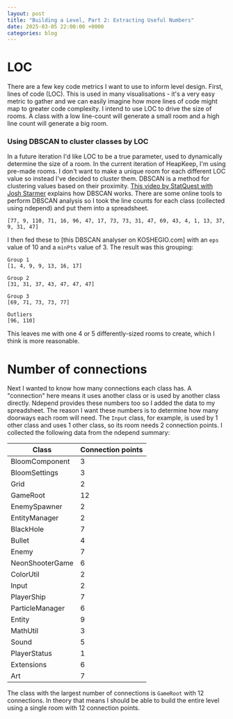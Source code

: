 ```yaml
---
layout: post
title: "Building a Level, Part 2: Extracting Useful Numbers"
date: 2025-03-05 22:00:00 +0000
categories: blog
---
```


# LOC
There are a few key code metrics I want to use to inform level design. First, lines of code (LOC). This is used in many visualisations - it's a very easy metric to gather and we can easily imagine how more lines of code might map to greater code complexity. I intend to use LOC to drive the size of rooms. A class with a low line-count will generate a small room and a high line count will generate a big room.

### Using DBSCAN to cluster classes by LOC
In a future iteration I'd like LOC to be a true parameter, used to dynamically determine the size of a room. In the current iteration of HeapKeep, I'm using pre-made rooms. I don't want to make a unique room for each different LOC value so instead I've decided to cluster them. DBSCAN is a method for clustering values based on their proximity. [This video by StatQuest with Josh Starmer](https://www.youtube.com/watch?v=RDZUdRSDOok) explains how DBSCAN works. There are some online tools to perform DBSCAN analysis so I took the line counts for each class (collected using ndepend) and put them into a spreadsheet.
```
[77, 9, 110, 71, 16, 96, 47, 17, 73, 73, 31, 47, 69, 43, 4, 1, 13, 37, 9, 31, 47]
```

I then fed these to [this DBSCAN analyser on KOSHEGIO.com] with an `eps` value of 10 and a `minPts` value of 3. The result was this grouping:
```
Group 1
[1, 4, 9, 9, 13, 16, 17]

Group 2
[31, 31, 37, 43, 47, 47, 47]

Group 3
[69, 71, 73, 73, 77]

Outliers
[96, 110]
```

This leaves me with one 4 or 5 differently-sized rooms to create, which I think is more reasonable.

# Number of connections
Next I wanted to know how many connections each class has. A "connection" here means it uses another class or is used by another class directly. Ndepend provides these numbers too so I added the data to my spreadsheet. The reason I want these numbers is to determine how many doorways each room will need. The `Input` class, for example, is used by 1 other class and uses 1 other class, so its room needs 2 connection points. I collected the following data from the ndepend summary:

| Class	            | Connection points |
| ----------------- | ----------------- |
| BloomComponent	| 3                 |
| BloomSettings	    | 3                 |
| Grid	            | 2                 |
| GameRoot	        | 12                |
| EnemySpawner	    | 2                 |
| EntityManager	    | 2                 |
| BlackHole	        | 7                 |
| Bullet	    	| 4                 |
| Enemy	    	    | 7                 |
| NeonShooterGame	| 6                 |
| ColorUtil	        | 2                 |
| Input	            | 2                 |
| PlayerShip	    | 7                 |
| ParticleManager	| 6                 |
| Entity	        | 9                 |
| MathUtil	        | 3                 |
| Sound	            | 5                 |
| PlayerStatus	    | 1                 |
| Extensions	    | 6                 |
| Art	            | 7                 |

The class with the largest number of connections is `GameRoot` with 12 connections. In theory that means I should be able to build the entire level using a single room with 12 connection points.